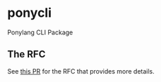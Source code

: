 # ponycli

Ponylang CLI Package

## The RFC

See [this PR](https://github.com/ponylang/rfcs/pull/80) for the RFC that provides more details.


